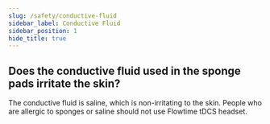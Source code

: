 ```yaml
---
slug: /safety/conductive-fluid
sidebar_label: Conductive Fluid
sidebar_position: 1
hide_title: true
---
```


## Does the conductive fluid used in the sponge pads irritate the skin?
The conductive fluid is saline, which is non-irritating to the skin. People who are allergic to sponges or saline should not use Flowtime tDCS headset.
